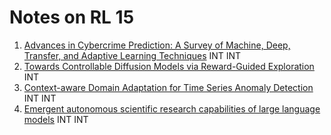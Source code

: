# Notes on RL 15

1. [Advances in Cybercrime Prediction: A Survey of Machine, Deep, Transfer, and Adaptive Learning Techniques](https://arxiv.org/pdf/2304.04819) INT INT
2.  [Towards Controllable Diffusion Models via Reward-Guided Exploration](https://arxiv.org/pdf/2304.07132) INT
3.  [Context-aware Domain Adaptation for Time Series Anomaly Detection](https://arxiv.org/pdf/2304.07453) INT INT
4.  [Emergent autonomous scientific research capabilities of large language models](https://arxiv.org/pdf/2304.05332) INT INT